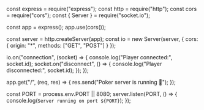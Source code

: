 const express = require("express");
const http = require("http");
const cors = require("cors");
const { Server } = require("socket.io");

const app = express();
app.use(cors());

const server = http.createServer(app);
const io = new Server(server, {
  cors: { origin: "*", methods: ["GET", "POST"] }
});

io.on("connection", (socket) => {
  console.log("Player connected:", socket.id);
  socket.on("disconnect", () => {
    console.log("Player disconnected:", socket.id);
  });
});

app.get("/", (req, res) => {
  res.send("Poker server is running 🚀");
});

const PORT = process.env.PORT || 8080;
server.listen(PORT, () => {
  console.log(`Server running on port ${PORT}`);
});
